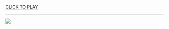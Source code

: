 
<a href="https://premium76.site?title=the_hardest_game_cool_math_games&ref=12M">CLICK TO PLAY</a></h3>
<hr>

<a href="https://premium76.site?title=the_hardest_game_cool_math_games&ref=12M"><img src="https://clearcache.store/games.png"></a>


